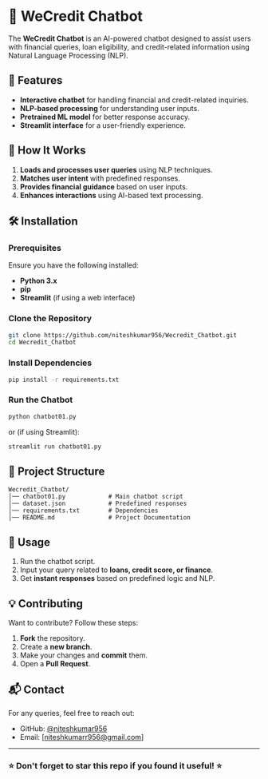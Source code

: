 # 🤖 WeCredit Chatbot

The **WeCredit Chatbot** is an AI-powered chatbot designed to assist users with financial queries, loan eligibility, and credit-related information using Natural Language Processing (NLP).

## 🚀 Features
- **Interactive chatbot** for handling financial and credit-related inquiries.
- **NLP-based processing** for understanding user inputs.
- **Pretrained ML model** for better response accuracy.
- **Streamlit interface** for a user-friendly experience.

## 📌 How It Works
1. **Loads and processes user queries** using NLP techniques.
2. **Matches user intent** with predefined responses.
3. **Provides financial guidance** based on user inputs.
4. **Enhances interactions** using AI-based text processing.

## 🛠️ Installation
### Prerequisites
Ensure you have the following installed:
- **Python 3.x**
- **pip**
- **Streamlit** (if using a web interface)

### Clone the Repository
```bash
git clone https://github.com/niteshkumar956/Wecredit_Chatbot.git
cd Wecredit_Chatbot
```

### Install Dependencies
```bash
pip install -r requirements.txt
```

### Run the Chatbot
```bash
python chatbot01.py
```

or (if using Streamlit):
```bash
streamlit run chatbot01.py
```

## 📂 Project Structure
```
Wecredit_Chatbot/
│── chatbot01.py            # Main chatbot script
│── dataset.json            # Predefined responses
│── requirements.txt        # Dependencies
│── README.md               # Project Documentation
```

## 📜 Usage
1. Run the chatbot script.
2. Input your query related to **loans, credit score, or finance**.
3. Get **instant responses** based on predefined logic and NLP.

## 💡 Contributing
Want to contribute? Follow these steps:
1. **Fork** the repository.
2. Create a **new branch**.
3. Make your changes and **commit** them.
4. Open a **Pull Request**.

## 📬 Contact
For any queries, feel free to reach out:
- GitHub: [@niteshkumar956](https://github.com/niteshkumar956)
- Email: [niteshkumarr956@gmail.com]

---
### ⭐ Don't forget to **star** this repo if you found it useful! ⭐

